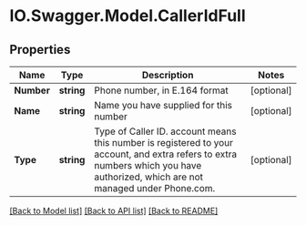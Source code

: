 # IO.Swagger.Model.CallerIdFull
## Properties

Name | Type | Description | Notes
------------ | ------------- | ------------- | -------------
**Number** | **string** | Phone number, in E.164 format | [optional] 
**Name** | **string** | Name you have supplied for this number | [optional] 
**Type** | **string** | Type of Caller ID. account means this number is registered to your account, and extra refers to extra numbers which you have authorized, which are not managed under Phone.com. | [optional] 

[[Back to Model list]](../README.md#documentation-for-models) [[Back to API list]](../README.md#documentation-for-api-endpoints) [[Back to README]](../README.md)

